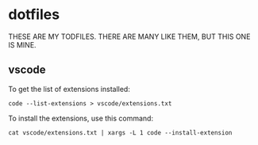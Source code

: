 # dotfiles
THESE ARE MY TODFILES. THERE ARE MANY LIKE THEM, BUT THIS ONE IS MINE.

## vscode
To get the list of extensions installed:

`code --list-extensions > vscode/extensions.txt`

To install the extensions, use this command:

`cat vscode/extensions.txt | xargs -L 1 code --install-extension`
